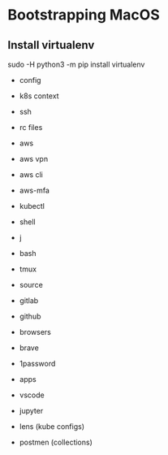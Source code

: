 # Bootstrapping MacOS

## Install virtualenv
sudo -H python3 -m pip install virtualenv

* config 
 * k8s context
 * ssh
 * rc files
  
* aws
 * aws vpn
 * aws cli
 * aws-mfa
 * kubectl

* shell
 * j
 * bash
 * tmux

* source
 * gitlab
 * github

* browsers
 * brave
 * 1password

* apps
 * vscode
 * jupyter
 * lens (kube configs)
 * postmen (collections)
